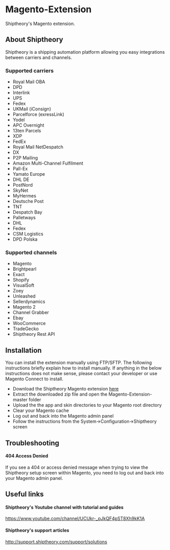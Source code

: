 # Magento-Extension
Shiptheory's Magento extension.

## About Shiptheory
Shiptheory is a shipping automation platform allowing you easy integrations between carriers and channels.

### Supported carriers
- Royal Mail OBA
- DPD
- Interlink
- UPS
- Fedex
- UKMail (iConsign)
- Parcelforce (exressLink)
- Yodel
- APC Overnight
- 13ten Parcels
- XDP
- FedEx
- Royal Mail NetDespatch
- DX
- P2P Mailing
- Amazon Multi-Channel Fulfilment
- Pall-Ex
- Yamato Europe
- DHL DE
- PostNord
- SkyNet
- MyHermes
- Deutsche Post
- TNT
- Despatch Bay
- Palletways
- DHL
- Fedex
- CSM Logistics
- DPD Polska

### Supported channels
- Magento
- Brightpearl
- Exact
- Shopify
- VisualSoft
- Zoey
- Unleashed
- Sellerdynamics
- Magento 2
- Channel Grabber
- Ebay
- WooCommerce
- TradeGecko
- Shiptheory Rest API

## Installation
You can install the extension manually using FTP/SFTP. The following instructions briefly explain how to install manually. If anything in the below instructions does not make sense, please contact your developer or use Magento Connect to install.

- Download the Shiptheory Magento extension [here](https://github.com/Shiptheory/Magento-Extension/archive/master.zip)
- Extract the downloaded zip file and open the Magento-Extension-master folder
- Upload the the app and skin directories to your Magento root directory
- Clear your Magento cache
- Log out and back into the Magento admin panel
- Follow the instructions from the System->Configuration->Shiptheory screen

## Troubleshooting
#### 404 Access Denied
If you see a 404 or access denied message when trying to view the Shiptheory setup screen within Magento, you need to log out and back into your Magento admin panel.


## Useful links
####  Shiptheory's Youtube channel with tutorial and guides
https://www.youtube.com/channel/UCUkr-_pJkQF4pST8Xh9kK1A

#### Shiptheory's support articles
http://support.shiptheory.com/support/solutions
